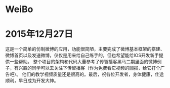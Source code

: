 # WeiBo
# 2015年12月27日
这是一个简单的仿制微博的应用，功能很简陋，主要完成了微博基本框架的搭建、微博首页以及发送微博，仅仅是用来给自己练手的，但也希望能给IOS开发新手提供一些帮助。
整个项目的架构和代码大量参考了传智播客黑马二期里面的微博例子，有兴趣的同学可以去关注下传智播客（作为免费看它视频的回报，给它打个广告吧）。
他们的教学视频质量还是很高的。最后，祝各位开发者，身体健康，仕途顺利，早日成为开发大神。
